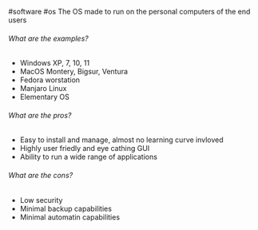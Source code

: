 #software #os 
The OS made to run on the personal computers of the end users

###### What are the examples?
- Windows XP, 7, 10, 11
- MacOS Montery, Bigsur, Ventura
- Fedora worstation
- Manjaro Linux
- Elementary OS

###### What are the pros?
- Easy to install and manage, almost no learning curve invloved
- Highly user friedly and eye cathing GUI
- Ability to run a wide range of applications

###### What are the cons?
- Low security
- Minimal backup capabilities
- Minimal automatin capabilities